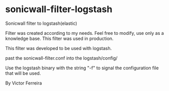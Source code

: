 # sonicwall-filter-logstash
Sonicwall filter to logstash(elastic)

Filter was created according to my needs.
Feel free to modify, use only as a knowledge base.
This filter was used in production.

This filter was developed to be used with logstash.

past the sonicwall-filter.conf into the logstash/config/

Use the logstash binary with the string "-f" to signal the configuration file that
will be used.

By Victor Ferreira
